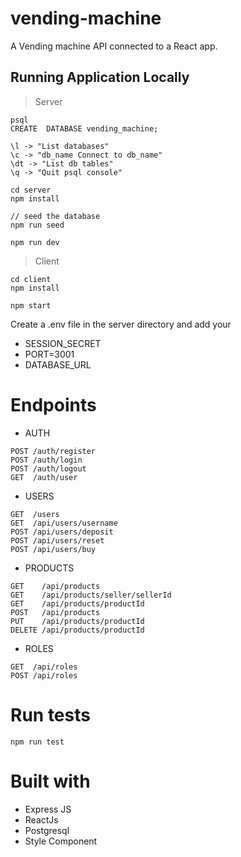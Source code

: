 # vending-machine

A Vending machine API connected to a React app.

## Running Application Locally

> Server

```
psql
CREATE  DATABASE vending_machine;

\l -> "List databases"
\c -> "db_name Connect to db_name"
\dt -> "List db tables"
\q -> "Quit psql console"

cd server
npm install

// seed the database
npm run seed

npm run dev
```

> Client

```
cd client
npm install

npm start
```

Create a .env file in the server directory and add your

- SESSION_SECRET
- PORT=3001
- DATABASE_URL

# Endpoints

- AUTH

```
POST /auth/register
POST /auth/login
POST /auth/logout
GET  /auth/user
```

- USERS

```
GET  /users
GET  /api/users/username
POST /api/users/deposit
POST /api/users/reset
POST /api/users/buy
```

- PRODUCTS

```
GET    /api/products
GET    /api/products/seller/sellerId
GET    /api/products/productId
POST   /api/products
PUT    /api/products/productId
DELETE /api/products/productId
```

- ROLES

```
GET  /api/roles
POST /api/roles
```

# Run tests

`npm run test`

# Built with

- Express JS
- ReactJs
- Postgresql
- Style Component
